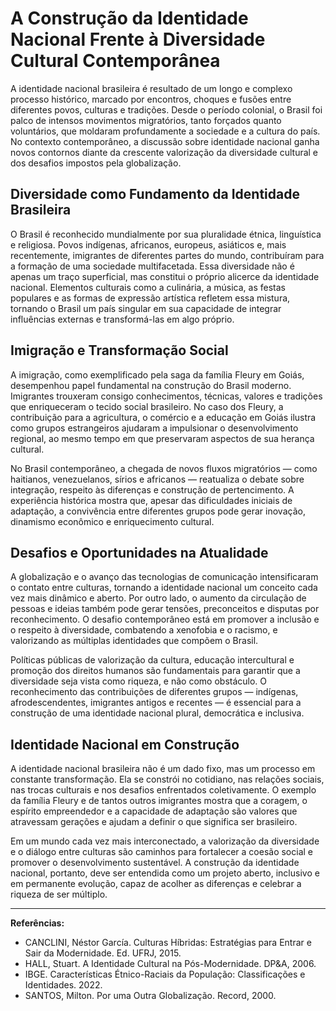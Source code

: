 # A Construção da Identidade Nacional Frente à Diversidade Cultural Contemporânea

A identidade nacional brasileira é resultado de um longo e complexo processo histórico, marcado por encontros, choques e fusões entre diferentes povos, culturas e tradições. Desde o período colonial, o Brasil foi palco de intensos movimentos migratórios, tanto forçados quanto voluntários, que moldaram profundamente a sociedade e a cultura do país. No contexto contemporâneo, a discussão sobre identidade nacional ganha novos contornos diante da crescente valorização da diversidade cultural e dos desafios impostos pela globalização.

## Diversidade como Fundamento da Identidade Brasileira

O Brasil é reconhecido mundialmente por sua pluralidade étnica, linguística e religiosa. Povos indígenas, africanos, europeus, asiáticos e, mais recentemente, imigrantes de diferentes partes do mundo, contribuíram para a formação de uma sociedade multifacetada. Essa diversidade não é apenas um traço superficial, mas constitui o próprio alicerce da identidade nacional. Elementos culturais como a culinária, a música, as festas populares e as formas de expressão artística refletem essa mistura, tornando o Brasil um país singular em sua capacidade de integrar influências externas e transformá-las em algo próprio.

## Imigração e Transformação Social

A imigração, como exemplificado pela saga da família Fleury em Goiás, desempenhou papel fundamental na construção do Brasil moderno. Imigrantes trouxeram consigo conhecimentos, técnicas, valores e tradições que enriqueceram o tecido social brasileiro. No caso dos Fleury, a contribuição para a agricultura, o comércio e a educação em Goiás ilustra como grupos estrangeiros ajudaram a impulsionar o desenvolvimento regional, ao mesmo tempo em que preservaram aspectos de sua herança cultural.

No Brasil contemporâneo, a chegada de novos fluxos migratórios — como haitianos, venezuelanos, sírios e africanos — reatualiza o debate sobre integração, respeito às diferenças e construção de pertencimento. A experiência histórica mostra que, apesar das dificuldades iniciais de adaptação, a convivência entre diferentes grupos pode gerar inovação, dinamismo econômico e enriquecimento cultural.

## Desafios e Oportunidades na Atualidade

A globalização e o avanço das tecnologias de comunicação intensificaram o contato entre culturas, tornando a identidade nacional um conceito cada vez mais dinâmico e aberto. Por outro lado, o aumento da circulação de pessoas e ideias também pode gerar tensões, preconceitos e disputas por reconhecimento. O desafio contemporâneo está em promover a inclusão e o respeito à diversidade, combatendo a xenofobia e o racismo, e valorizando as múltiplas identidades que compõem o Brasil.

Políticas públicas de valorização da cultura, educação intercultural e promoção dos direitos humanos são fundamentais para garantir que a diversidade seja vista como riqueza, e não como obstáculo. O reconhecimento das contribuições de diferentes grupos — indígenas, afrodescendentes, imigrantes antigos e recentes — é essencial para a construção de uma identidade nacional plural, democrática e inclusiva.

## Identidade Nacional em Construção

A identidade nacional brasileira não é um dado fixo, mas um processo em constante transformação. Ela se constrói no cotidiano, nas relações sociais, nas trocas culturais e nos desafios enfrentados coletivamente. O exemplo da família Fleury e de tantos outros imigrantes mostra que a coragem, o espírito empreendedor e a capacidade de adaptação são valores que atravessam gerações e ajudam a definir o que significa ser brasileiro.

Em um mundo cada vez mais interconectado, a valorização da diversidade e o diálogo entre culturas são caminhos para fortalecer a coesão social e promover o desenvolvimento sustentável. A construção da identidade nacional, portanto, deve ser entendida como um projeto aberto, inclusivo e em permanente evolução, capaz de acolher as diferenças e celebrar a riqueza de ser múltiplo.

---

**Referências:**

- CANCLINI, Néstor García. Culturas Híbridas: Estratégias para Entrar e Sair da Modernidade. Ed. UFRJ, 2015.
- HALL, Stuart. A Identidade Cultural na Pós-Modernidade. DP&A, 2006.
- IBGE. Características Étnico-Raciais da População: Classificações e Identidades. 2022.
- SANTOS, Milton. Por uma Outra Globalização. Record, 2000.